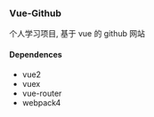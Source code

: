 ### Vue-Github

个人学习项目, 基于 vue 的 github 网站

#### Dependences

- vue2
- vuex
- vue-router
- webpack4
